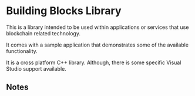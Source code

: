 # Building Blocks Library

This is a library intended to be used within applications or services that use blockchain related technology.

It comes with a sample application that demonstrates some of the available functionality.

It is a cross platform C++ library.  Although, there is some specific Visual Studio support available.

## Notes
